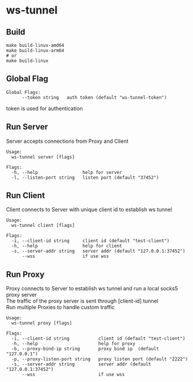 # ws-tunnel

## Build
```
make build-linux-amd64
make build-linux-arm64
# or
make build-linux
```

## Global Flag
```
Global Flags:
      --token string   auth token (default "ws-tunnel-token")
```
token is used for authentication

## Run  Server
Server accepts connections from Proxy and Client
```
Usage:
  ws-tunnel server [flags]

Flags:
  -h, --help                 help for server
  -l, --listen-port string   listen port (default "37452")
```

## Run Client
Client connects to Server with unique client id to establish ws tunnel
```
Usage:
  ws-tunnel client [flags]

Flags:
  -i, --client-id string     client id (default "test-client")
  -h, --help                 help for client
  -s, --server-addr string   server addr (default "127.0.0.1:37452")
      --wss                  if use wss
```

## Run Proxy
Proxy connects to Server to establish ws tunnel and run a local socks5 proxy server  
The traffic of the proxy server is sent through [client-id] tunnel  
Run multiple Proxies to handle custom traffic
```
Usage:
  ws-tunnel proxy [flags]

Flags:
  -i, --client-id string           client id (default "test-client")
  -h, --help                       help for proxy
  -b, --proxy-bind-ip string       proxy bind ip  (default "127.0.0.1")
  -p, --proxy-listen-port string   proxy listen port (default "2222")
  -s, --server-addr string         server addr (default "127.0.0.1:37452")
      --wss                        if use wss
```